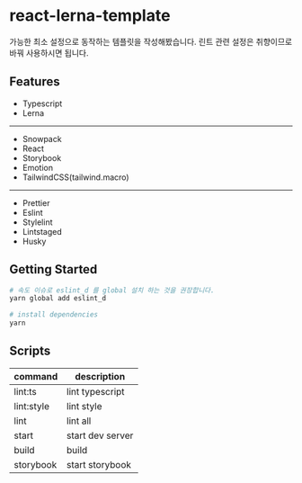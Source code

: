 # react-lerna-template

가능한 최소 설정으로 동작하는 템플릿을 작성해봤습니다. 린트 관련 설정은 취향이므로 바꿔 사용하시면 됩니다.

## Features

- Typescript
- Lerna
---
- Snowpack
- React
- Storybook
- Emotion
- TailwindCSS(tailwind.macro)
---
- Prettier
- Eslint
- Stylelint
- Lintstaged
- Husky

## Getting Started

```bash
# 속도 이슈로 eslint_d 를 global 설치 하는 것을 권장합니다.
yarn global add eslint_d

# install dependencies
yarn
```

## Scripts

| command | description |
| ---- | ---- |
| lint:ts | lint typescript |
| lint:style | lint style |
| lint | lint all |
| start | start dev server |
| build | build |
| storybook | start storybook |


